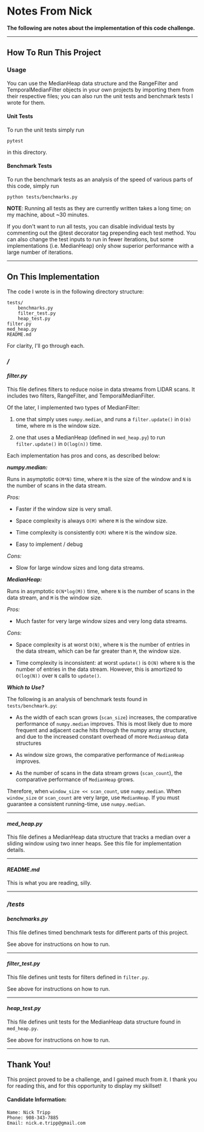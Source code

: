 


# Notes From Nick

**The following are notes about the implementation of this code challenge.**


---
## How To Run This Project

### Usage

You can use the MedianHeap data structure and the RangeFilter and TemporalMedianFilter objects in your own projects by importing them from their respective files;  you can also run the unit tests and benchmark tests I wrote for them.

#### Unit Tests
To run the unit tests simply run

    pytest

in this directory.  

#### Benchmark Tests
To run the benchmark tests as an analysis of the speed of various parts of this code, simply run

    python tests/benchmarks.py

**NOTE**: Running all tests as they are currently written takes a long time; on my machine, about ~30 minutes.   

If you don't want to run all tests, you can disable individual tests by commenting out the @test decorator tag prepending each test method. You can also change the test inputs to run in fewer iterations, but some implementations (i.e. MedianHeap) only show superior performance with a large number of iterations.

---
## On This Implementation

The code I wrote is in the following directory structure:

    tests/
        benchmarks.py
        filter_test.py
        heap_test.py
    filter.py
    med_heap.py
    README.md

For clarity, I'll go through each.

### ***/***

#### *filter.py*

This file defines filters to reduce noise in data streams from LIDAR scans. It includes two filters, RangeFilter, and TemporalMedianFilter.

Of the later, I implemented two types of MedianFilter:

1. one that simply uses `numpy.median`, and runs a `filter.update()` in `O(m)` time, where m is the window size.

2. one that uses a MedianHeap (defined in `med_heap.py`) to run `filter.update()` in `O(log(n))` time.  

Each implementation has pros and cons, as described below:

***numpy.median:***

Runs in asymptotic `O(M*N)` time, where `M` is the size of the window and `N` is the number of scans in the data stream.

*Pros:*
- Faster if the window size is very small.

- Space complexity is always `O(M)` where `M` is the window size.

- Time complexity is consistently `O(M)` where `M` is the window size.

- Easy to implement / debug

*Cons:*
- Slow for large window sizes and long data streams.


***MedianHeap:***

Runs in asymptotic `O(N*log(M))` time, where `N` is the number of scans in the data stream, and `M` is the window size.

*Pros:*
- Much faster for very large window sizes and very long data streams.

*Cons:*
- Space complexity is at worst `O(N)`, where `N` is the number of entries in the data stream, which can be far greater than `M`, the window size.

- Time complexity is inconsistent: at worst `update()` is `O(N)` where `N` is the number of entries in the data stream.  However, this is amortized to `O(log(N))` over `N` calls to `update()`.

***Which to Use?***

The following is an analysis of benchmark tests found in `tests/benchmark.py`:
- As the width of each scan grows (`scan_size`) increases, the comparative performance of `numpy.median` improves.  This is most likely due to more frequent and adjacent cache hits through the numpy array structure, and due to the increased constant overhead of more `MedianHeap` data structures

- As window size grows, the comparative performance of `MedianHeap` improves.

- As the number of scans in the data stream grows (`scan_count`), the comparative performance of `MedianHeap` grows.

Therefore, when `window_size << scan_count`, use `numpy.median`.  When `window_size` or `scan_count` are very large, use `MedianHeap`.  If you must guarantee a consistent running-time, use `numpy.median`.

 ---

#### *med_heap.py*

This file defines a MedianHeap data structure that tracks a median over a sliding window using two inner heaps. See this file for implementation details.

---
#### *README.md*

This is what you are reading, silly.

---
### ***/tests***

#### *benchmarks.py*

This file defines timed benchmark tests for different parts of this project.

See above for instructions on how to run.

---
#### *filter_test.py*

This file defines unit tests for filters defined in `filter.py`.

See above for instructions on how to run.

---
#### *heap_test.py*

This file defines unit tests for the MedianHeap data structure found in `med_heap.py`.

See above for instructions on how to run.

---

## Thank You!

This project proved to be a challenge, and I gained much from it.
I thank you for reading this, and for this opportunity to display my skillset!

#### Candidate Information:

    Name: Nick Tripp
    Phone: 908-343-7885
    Email: nick.e.tripp@gmail.com
